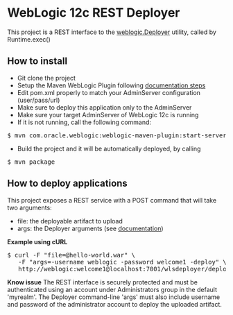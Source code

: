 WebLogic 12c REST Deployer
==========================
This project is a REST interface to the [weblogic.Deployer](http://docs.oracle.com/middleware/1212/wls/DEPGD/wldeployer.htm) utility, called by Runtime.exec()

How to install
--------------

 * Git clone the project
 * Setup the Maven WebLogic Plugin following [documentation steps](http://docs.oracle.com/middleware/1212/wls/WLPRG/maven.htm#CHEIHIEH)
 * Edit pom.xml properly to match your AdminServer configuration (user/pass/url)
 * Make sure to deploy this application only to the AdminServer
 * Make sure your target AdminServer of WebLogic 12c is running
  * If it is not running, call the following command: 
  <pre>$ mvn com.oracle.weblogic:weblogic-maven-plugin:start-server</pre>
 * Build the project and it will be automatically deployed, by calling
<pre>$ mvn package</pre>

How to deploy applications
--------------------------
This project exposes a REST service with a POST command that will take two arguments:

 - file: the deployable artifact to upload
 - args: the Deployer arguments (see [documentation](http://docs.oracle.com/middleware/1212/wls/DEPGD/wldeployer.htm))

**Example using cURL**
<pre>$ curl -F "file=@hello-world.war" \ 
   -F "args=-username weblogic -password welcome1 -deploy" \
   http://weblogic:welcome1@localhost:7001/wlsdeployer/deployer</pre>

**Know issue**
The REST interface is securely protected and must be authenticated using an account under Administrators group in the default 'myrealm'. The Deployer command-line 'args' must also include username and password of the administrator account to deploy the uploaded artifact.
